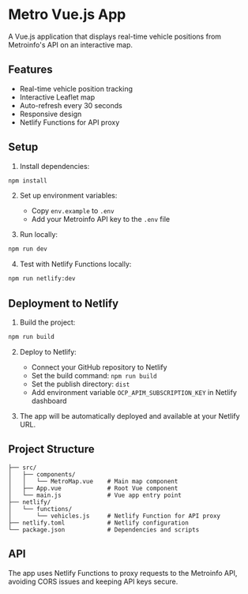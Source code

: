 # Metro Vue.js App

A Vue.js application that displays real-time vehicle positions from Metroinfo's API on an interactive map.

## Features

- Real-time vehicle position tracking
- Interactive Leaflet map
- Auto-refresh every 30 seconds
- Responsive design
- Netlify Functions for API proxy

## Setup

1. Install dependencies:

```bash
npm install
```

2. Set up environment variables:

   - Copy `env.example` to `.env`
   - Add your Metroinfo API key to the `.env` file

3. Run locally:

```bash
npm run dev
```

4. Test with Netlify Functions locally:

```bash
npm run netlify:dev
```

## Deployment to Netlify

1. Build the project:

```bash
npm run build
```

2. Deploy to Netlify:

   - Connect your GitHub repository to Netlify
   - Set the build command: `npm run build`
   - Set the publish directory: `dist`
   - Add environment variable `OCP_APIM_SUBSCRIPTION_KEY` in Netlify dashboard

3. The app will be automatically deployed and available at your Netlify URL.

## Project Structure

```
├── src/
│   ├── components/
│   │   └── MetroMap.vue    # Main map component
│   ├── App.vue             # Root Vue component
│   └── main.js             # Vue app entry point
├── netlify/
│   └── functions/
│       └── vehicles.js     # Netlify Function for API proxy
├── netlify.toml            # Netlify configuration
└── package.json            # Dependencies and scripts
```

## API

The app uses Netlify Functions to proxy requests to the Metroinfo API, avoiding CORS issues and keeping API keys secure.
